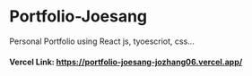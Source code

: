# Portfolio-Joesang
Personal Portfolio using React js, tyoescriot, css...

#### Vercel Link: https://portfolio-joesang-jozhang06.vercel.app/
